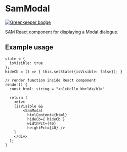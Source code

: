 # SamModal

[![Greenkeeper badge](https://badges.greenkeeper.io/OmniCar/SAM-modal.svg)](https://greenkeeper.io/)

SAM React component for displaying a Modal dialogue.

## Example usage

```
state = {
  isVisible: true
};
hideCb = () => { this.setState({isVisible: false}); }

// render function inside React component
render() {
  const html: string = "<h1>Hello World</h1>"

  return (
    <div>
    {isVisible &&
        <SamModal
          htmlContent={html}
          hideCb={ hideCb }
          widthPct={40}
          heightPct={40} />
    }
    </div>
  );
}
```
